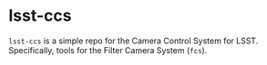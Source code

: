 lsst-ccs
========

`lsst-ccs` is a simple repo for the Camera Control System for LSST.
Specifically, tools for the Filter Camera System (`fcs`).


